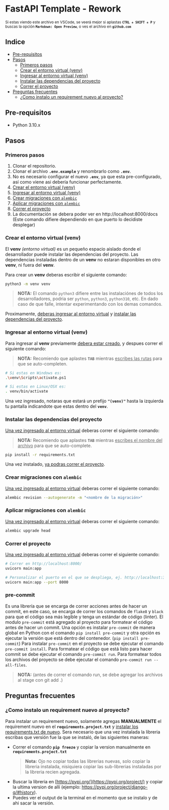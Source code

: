 # FastAPI Template - Rework

<sub> Si estas viendo este archivo en VSCode, se veerá mejor si aplastas **`CTRL + SHIFT + P`** y buscas la opción **`Markdown: Open Preview`**, o ves el archivo en **`github.com`** </sub>

## Indice

-   [Pre-requisitos](#pre-requisitos)
-   [Pasos](#pasos)
    -   [Primeros pasos](#primeros-pasos)
    -   [Crear el entorno virtual (venv)](#crear-el-entorno-virtual-venv)
    -   [Ingresar al entorno virtual (venv)](#ingresar-al-entorno-virtual-venv)
    -   [Instalar las dependencias del proyecto](#instalar-las-dependencias-del-proyecto)
    -   [Correr el proyecto](#correr-el-proyecto)
-   [Preguntas frecuentes](#preguntas-frecuentes)
    -   [¿Como instalo un requirement nuevo al proyecto?](#como-instalo-un-requirement-nuevo-al-proyecto)

## Pre-requisitos

-   Python 3.10.x

## Pasos

### Primeros pasos

1. Clonar el repositorio.
1. Clonar el archivo **`.env.example`** y renombrarlo como **`.env`**.
1. No es necesario configurar el nuevo **`.env`**, ya que esta pre-configurado, así como viene asi debería funcionar perfectamente.
1. [Crear el entorno virtual (venv)](#crear-el-entorno-virtual-venv)
1. [Ingresar al entorno virtual (venv)](#ingresar-al-entorno-virtual-venv)
1. [Crear migraciones con `alembic`](#crear-migraciones-con-alembic)
1. [Aplicar migraciones con `alembic`](#aplicar-migraciones-con-alembic)
1. [Correr el proyecto](#correr-proyecto)
1. La documentación se debera poder ver en http://localhost:8000/docs (Este comando difiere dependiendo en que puerto lo decidiste desplegar)

### Crear el entorno virtual (venv)

El **venv** _(entorno virtual)_ es un pequeño espacio aislado donde el desarrollador puede instalar las dependencias del proyecto.
Las dependencias instaladas dentro de un **venv** no estaran disponibles en otro **venv**, ni fuera del **venv**.

Para crear un **venv** deberas escribir el siguiente comando:

```bash
python3 -m venv venv
```

> **NOTA:** El comando `python3` difiere entre las instalaciónes de todos los desarrolladores, podria ser `python`, `python3`, `python310`, etc. En dado caso de que falle, intentar experimentando con los demas comandos.

Proximamente, [deberas ingresar al entorno virtual](#ingresar-al-entorno-virtual-venv) y [instalar las dependencias del proyecto](#instalar-las-dependencias-del-proyecto).

### Ingresar al entorno virtual (venv)

Para ingresar al **venv** previamente [debera estar creado](#crear-el-entorno-virtual-venv), y despues correr el siguiente comando:

> **NOTA:** Recomiendo que aplastes **`TAB`** mientras <u>escribes las rutas</u> para que se auto-completen.

```bash
# Si estas en Windows es:
.\venv\Scripts\activate.ps1

# Si estas en Linux/OSX es:
. venv/bin/activate
```

Una vez ingresado, notaras que estará un prefijo **`"(venv)"`** hasta la izquierda tu pantalla indicandote que estas dentro del **`venv`**.

### Instalar las dependencias del proyecto

[Una vez ingresado al entorno virtual](#ingresar-al-entorno-virtual-venv) deberas correr el siguiente comando:

> **NOTA:** Recomiendo que aplastes **`TAB`** mientras <u>escribes el nombre del archivo</u> para que se auto-complete.

```bash
pip install -r requirements.txt
```

Una vez instalado, [ya podras correr el proyecto](#correr-el-proyecto).

### Crear migraciones con `alembic`

[Una vez ingresado al entorno virtual](#ingresar-al-entorno-virtual-venv) deberas correr el siguiente comando:

```bash
alembic revision --autogenerate -m "<nombre de la migración>"
```

### Aplicar migraciones con `alembic`

[Una vez ingresado al entorno virtual](#ingresar-al-entorno-virtual-venv) deberas correr el siguiente comando:

```bash
alembic upgrade head
```

### Correr el proyecto

[Una vez ingresado al entorno virtual](#ingresar-al-entorno-virtual-venv) deberas correr el siguiente comando:

```bash
# Correr en http://localhost:8000/
uvicorn main:app

# Personalizar el puerto en el que se despliega, ej. http://localhost:3000/
uvicorn main:app --port 8000
```

### pre-commit

Es una librería que se encarga de correr acciones antes de hacer un commit, en este caso, se encarga de correr los comandos de `flake8` y `black` para que el código sea más legible y tenga un estándar de código (linter).
El modulo `pre-commit` está agregado al proyecto para formatear el código antes de hacer un commit.
Una opción es instalar `pre-commit` de manera global en Python con el comando `pip install pre-commit` y otra opción es ejecutar la versión que está dentro del contenedor. (`pip install pre-commit`)
Para instalar `pre-commit` en el proyecto se debe ejecutar el comando `pre-commit install`.
Para formatear el código que está listo para hacer commit se debe ejecutar el comando `pre-commit run`.
Para formatear todos los archivos del proyecto se debe ejecutar el comando `pre-commit run --all-files`.

> **NOTA:** (antes de correr el comando run, se debe agregar los archivos al stage con git add .)

## Preguntas frecuentes

### ¿Como instalo un requirement nuevo al proyecto?

Para instalar un requirement nuevo, solamente agregas **MANUALMENTE** el requirement nuevo en el **`requirements.project.txt`** y [instalar los requirements.txt de nuevo](#instalar-las-dependencias-del-proyecto).
Sera necesario que una vez instalada la libreria escribas que versión fue la que se instaló, de las siguientes maneras:

-   Correr el comando **`pip freeze`** y copiar la version manualmente en **`requirements.project.txt`**
    > **Nota:** Ojo no copiar todas las librerias nuevas, solo copiar la libreria instalada, nisiquiera copiar las sub-librerias instaladas por la libreria recien agregada.
-   Buscar la libreria en [https://pypi.org/](https://pypi.org/project/) y copiar la ultima version de allí (ejemplo: <https://pypi.org/project/django-q/#history>).
-   Puedes ver el output de la terminal en el momento que se instalo y de ahi sacar la versión.
